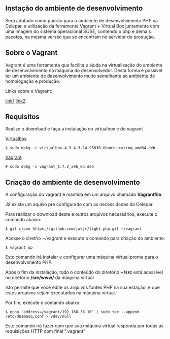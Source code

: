 ## Instação do ambiente de desenvolvimento

Será adotado como padrão para o ambiente de desenvolvimento PHP na Celepar, a utilização da ferramenta Vagrant + Virtual Box juntamente com uma imagem do sistema operacional SUSE, contendo o php e demais pacotes, na mesma versão que se encontram no servidor de produção.

## Sobre o Vagrant

Vagrant é uma ferramenta que facilita e ajuda na virtualização do ambiente de desenvolvimento na máquina do desenvolvedor.
Desta forma é possível ter um ambiente de desenvolvimento muito semelhante ao ambiente de homologação e produção.

Links sobre o Vagrant:

[link1](http://flaviosilveira.com/2012/vagrant-facil-e-util/)
[link2](http://www.sitepoint.com/re-introducing-vagrant-right-way-start-php/)

## Requisitos

Realize o download e faça a instalação do virtualbox e do vagrant

[Virtualbox](http://trac.gic.celepar.parana/trac/pinhao/raw-attachment/wiki/Vagrant/virtualbox-4.3_4.3.22-98236%7EUbuntu%7Eraring_amd64.deb)

    $ sudo dpkg -i virtualbox-4.3_4.3.14-95030~Ubuntu~raring_amd64.deb

[Vagrant](http://trac.gic.celepar.parana/trac/pinhao/raw-attachment/wiki/Vagrant/vagrant_1.7.2_x86_64.deb)

    # sudo dpkg -i vagrant_1.7.2_x86_64.deb
    

## Criação do ambiente de desenvolvimento

A configuração do vagrant é mantida em um arquivo chamado **Vagrantfile**.

Já existe um aquivo pré configurado com as necessidades da Celepar.

Para realizar o download deste e outros arquivos necessários, execute o comando abaixo:

    $ git clone https://github.com/jakjr/light-php.git ~/vagrant
    
Acesse o diretŕio ~/vagrant e execute o comando para criação do ambiente:

    $ vagrant up
    
Este comando irá instalar e configurar uma máquina virtual pronta para o desenvolvimento PHP.
   
Após o fim da instalação, todo o conteúdo do diretório **~/src** está acessível no diretório **/src/www/** da máquina virtual
  
Isto permite que você edite os arquivos fontes PHP na sua estação, e que estes arquivos sejam executados na máquina virtual.
 
Por fim, execute o comando abaixo:

    $ echo 'address=/vagrant/192.168.33.10' | sudo tee --append /etc/dnsmasq.conf > /dev/null
    
Este comando irá fazer com que sua máquina virtual responda por todas as requisições HTTP com final ".vagrant"
